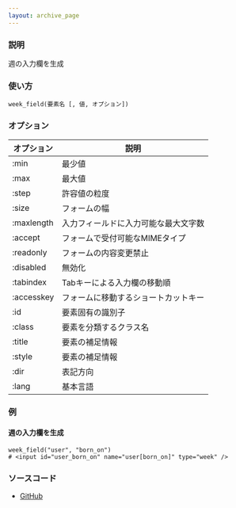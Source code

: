 ```yaml
---
layout: archive_page
---
```

### 説明
週の入力欄を生成

### 使い方
    week_field(要素名 [, 値, オプション])

### オプション

オプション   | 説明
---------- | ------------------
:min       | 最少値
:max       | 最大値
:step      | 許容値の粒度
:size      | フォームの幅
:maxlength | 入力フィールドに入力可能な最大文字数
:accept    | フォームで受付可能なMIMEタイプ
:readonly  | フォームの内容変更禁止
:disabled  | 無効化
:tabindex  | Tabキーによる入力欄の移動順
:accesskey | フォームに移動するショートカットキー
:id        | 要素固有の識別子
:class     | 要素を分類するクラス名
:title     | 要素の補足情報
:style     | 要素の補足情報
:dir       | 表記方向
:lang      | 基本言語

### 例
#### 週の入力欄を生成
    week_field("user", "born_on")
    # <input id="user_born_on" name="user[born_on]" type="week" />

### ソースコード
* [GitHub](https://github.com/rails/rails/blob/ac30e389ecfa0e26e3d44c1eda8488ddf63b3ecc/actionview/lib/action_view/helpers/form_helper.rb#L1482)